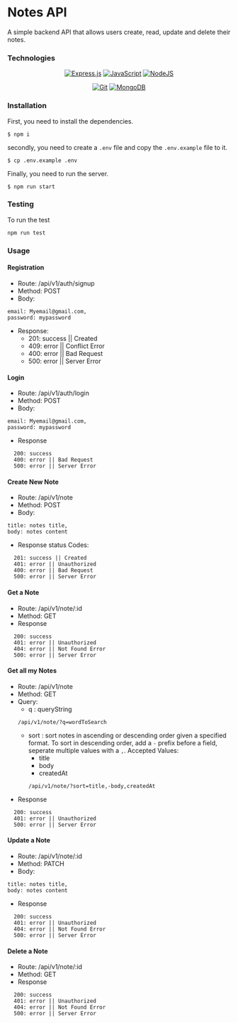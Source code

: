 # Notes API

A simple backend API that allows users create, read, update and delete their notes.



### Technologies

<div align="center">

  <a href="">![Express.js](https://img.shields.io/badge/express.js-%23404d59.svg?style=for-the-badge&logo=express&logoColor=%2361DAFB)</a>
  <a href="">![JavaScript](https://img.shields.io/badge/javascript-%23323330.svg?style=for-the-badge&logo=javascript&logoColor=%23F7DF1E)</a>
  <a href="">![NodeJS](https://img.shields.io/badge/node.js-6DA55F?style=for-the-badge&logo=node.js&logoColor=white)</a>
  
  
</div>
<div align="center">

  <a href="">![Git](https://img.shields.io/badge/git-%23F05033.svg?style=for-the-badge&logo=git&logoColor=white)</a>
  <a href="">![MongoDB](https://img.shields.io/badge/MongoDB-%234ea94b.svg?style=for-the-badge&logo=mongodb&logoColor=white)</a>

</div>


### Installation
First, you need to install the dependencies.
```
$ npm i 
```
secondly, you need to create a `.env` file and copy the `.env.example` file to it.
```
$ cp .env.example .env 
```
Finally, you need to run the server.
```
$ npm run start
```


### Testing
To run the test
```
npm run test
```

### Usage


#### Registration

* Route: /api/v1/auth/signup
* Method: POST
* Body:
```
email: Myemail@gmail.com,
password: mypassword

```
* Response:
  * 201: success || Created
  * 409: error || Conflict Error
  * 400: error || Bad Request
  * 500: error || Server Error

#### Login
* Route: /api/v1/auth/login
* Method: POST
* Body: 
```
email: Myemail@gmail.com,
password: mypassword

```
* Response
```
  200: success
  400: error || Bad Request
  500: error || Server Error
```

#### Create New Note
* Route: /api/v1/note
* Method: POST
* Body: 
```
title: notes title,
body: notes content
```
* Response status Codes: 
```
  201: success || Created
  401: error || Unauthorized
  400: error || Bad Request
  500: error || Server Error
```

#### Get a Note
* Route: /api/v1/note/:id
* Method: GET
* Response
```
  200: success 
  401: error || Unauthorized
  404: error || Not Found Error
  500: error || Server Error
```

#### Get all my Notes
* Route: /api/v1/note
* Method: GET
* Query: 
  * q : queryString 
  ```
  /api/v1/note/?q=wordToSearch
  ```
  * sort : sort notes in ascending or descending order given a specified format. To sort in descending order, add a `-` prefix before a field, seperate multiple values with a `,`.
  Accepted Values:
    * title
    * body
    * createdAt
    ```
    /api/v1/note/?sort=title,-body,createdAt
    ```
* Response
```
  200: success 
  401: error || Unauthorized
  500: error || Server Error
```

#### Update a Note
* Route: /api/v1/note/:id
* Method: PATCH
* Body: 
```
title: notes title,
body: notes content
```
* Response
```
  200: success 
  401: error || Unauthorized
  404: error || Not Found Error
  500: error || Server Error
```

#### Delete a Note
* Route: /api/v1/note/:id
* Method: GET
* Response
```
  200: success 
  401: error || Unauthorized
  404: error || Not Found Error
  500: error || Server Error
```